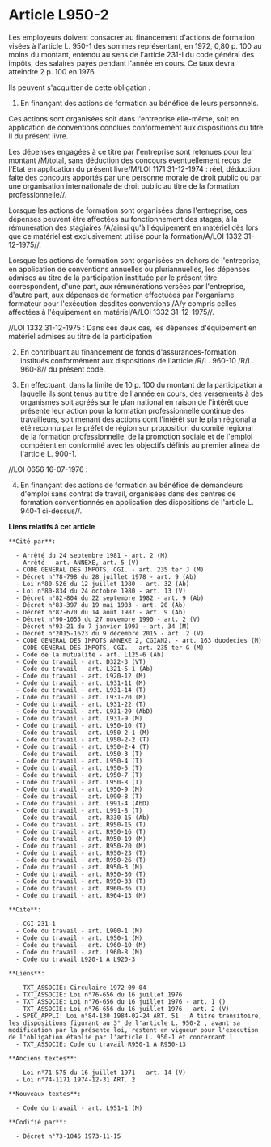 # Article L950-2

Les employeurs doivent consacrer au financement d'actions de formation visées à l'article L. 950-1 des sommes représentant,
en 1972, 0,80 p. 100 au moins du montant, entendu au sens de l'article 231-I du code général des impôts, des salaires payés
pendant l'année en cours. Ce taux devra atteindre 2 p. 100 en 1976.

Ils peuvent s'acquitter de cette obligation :

1. En finançant des actions de formation au bénéfice de leurs personnels.

Ces actions sont organisées soit dans l'entreprise elle-même, soit en application de conventions conclues conformément aux
dispositions du titre II du présent livre.

Les dépenses engagées à ce titre par l'entreprise sont retenues pour leur montant /M/total, sans déduction des concours
éventuellement reçus de l'Etat en application du présent livre/M/LOI  1171 31-12-1974 : réel, déduction faite des concours
apportés par une personne morale de droit public ou par une organisation internationale de droit public au titre de la
formation professionnelle//.

Lorsque les actions de formation sont organisées dans l'entreprise, ces dépenses peuvent être affectées au fonctionnement des
stages, à la rémunération des stagiaires /A/ainsi qu'à l'équipement en matériel dès lors que ce matériel est exclusivement
utilisé pour la formation/A/LOI  1332 31-12-1975//.

Lorsque les actions de formation sont organisées en dehors de l'entreprise, en application de conventions annuelles ou
pluriannuelles, les dépenses admises au titre de la participation instituée par le présent titre correspondent, d'une part,
aux rémunérations versées par l'entreprise, d'autre part, aux dépenses de formation effectuées par l'organisme formateur pour
l'exécution desdites conventions /A/y compris celles affectées à l'équipement en matériel/A/LOI  1332 31-12-1975//.

//LOI  1332 31-12-1975 : Dans ces deux cas, les dépenses d'équipement en matériel admises au titre de la participation

2. En contribuant au financement de fonds d'assurances-formation institués conformément aux dispositions de l'article /R/L.
960-10 /R/L. 960-8// du présent code.

3. En effectuant, dans la limite de 10 p. 100 du montant de la participation à laquelle ils sont tenus au titre de l'année en
cours, des versements à des organismes soit agréés sur le plan national en raison de l'intérêt que présente leur action pour
la formation professionnelle continue des travailleurs, soit menant des actions dont l'intérêt sur le plan régional a été
reconnu par le préfet de région sur proposition du comité régional de la formation professionnelle, de la promotion sociale
et de l'emploi compétent en conformité avec les objectifs définis au premier alinéa de l'article L. 900-1.

//LOI  0656 16-07-1976 :

4. En finançant des actions de formation au bénéfice de demandeurs d'emploi sans contrat de travail, organisées dans des
centres de formation conventionnés en application des dispositions de l'article L. 940-1 ci-dessus//.

**Liens relatifs à cet article**

	**Cité par**:

	  - Arrêté du 24 septembre 1981 - art. 2 (M)
	  - Arrêté - art. ANNEXE, art. 5 (V)
	  - CODE GENERAL DES IMPOTS, CGI. - art. 235 ter J (M)
	  - Décret n°78-798 du 28 juillet 1978 - art. 9 (Ab)
	  - Loi n°80-526 du 12 juillet 1980 - art. 32 (Ab)
	  - Loi n°80-834 du 24 octobre 1980 - art. 13 (V)
	  - Décret n°82-804 du 22 septembre 1982 - art. 9 (Ab)
	  - Décret n°83-397 du 19 mai 1983 - art. 20 (Ab)
	  - Décret n°87-670 du 14 août 1987 - art. 9 (Ab)
	  - Décret n°90-1055 du 27 novembre 1990 - art. 2 (V)
	  - Décret n°93-21 du 7 janvier 1993 - art. 34 (M)
	  - Décret n°2015-1623 du 9 décembre 2015 - art. 2 (V)
	  - CODE GENERAL DES IMPOTS ANNEXE 2, CGIAN2. - art. 163 duodecies (M)
	  - CODE GENERAL DES IMPOTS, CGI. - art. 235 ter G (M)
	  - Code de la mutualité - art. L125-6 (Ab)
	  - Code du travail - art. D322-3 (VT)
	  - Code du travail - art. L321-5-1 (Ab)
	  - Code du travail - art. L920-12 (M)
	  - Code du travail - art. L931-11 (M)
	  - Code du travail - art. L931-14 (T)
	  - Code du travail - art. L931-20 (M)
	  - Code du travail - art. L931-22 (T)
	  - Code du travail - art. L931-29 (AbD)
	  - Code du travail - art. L931-9 (M)
	  - Code du travail - art. L950-10 (T)
	  - Code du travail - art. L950-2-1 (M)
	  - Code du travail - art. L950-2-2 (T)
	  - Code du travail - art. L950-2-4 (T)
	  - Code du travail - art. L950-3 (T)
	  - Code du travail - art. L950-4 (T)
	  - Code du travail - art. L950-5 (T)
	  - Code du travail - art. L950-7 (T)
	  - Code du travail - art. L950-8 (T)
	  - Code du travail - art. L950-9 (M)
	  - Code du travail - art. L990-8 (T)
	  - Code du travail - art. L991-4 (AbD)
	  - Code du travail - art. L991-8 (T)
	  - Code du travail - art. R330-15 (Ab)
	  - Code du travail - art. R950-15 (T)
	  - Code du travail - art. R950-16 (T)
	  - Code du travail - art. R950-19 (M)
	  - Code du travail - art. R950-20 (M)
	  - Code du travail - art. R950-23 (T)
	  - Code du travail - art. R950-26 (T)
	  - Code du travail - art. R950-3 (M)
	  - Code du travail - art. R950-30 (T)
	  - Code du travail - art. R950-33 (T)
	  - Code du travail - art. R960-36 (T)
	  - Code du travail - art. R964-13 (M)

	**Cite**:

	  - CGI 231-1
	  - Code du travail - art. L900-1 (M)
	  - Code du travail - art. L950-1 (M)
	  - Code du travail - art. L960-10 (M)
	  - Code du travail - art. L960-8 (M)
	  - Code du travail L920-1 A L920-3

	**Liens**:

	  - TXT_ASSOCIE: Circulaire 1972-09-04
	  - TXT_ASSOCIE: Loi n°76-656 du 16 juillet 1976
	  - TXT_ASSOCIE: Loi n°76-656 du 16 juillet 1976 - art. 1 ()
	  - TXT_ASSOCIE: Loi n°76-656 du 16 juillet 1976 - art. 2 (V)
	  - SPEC_APPLI: Loi n°84-130 1984-02-24 ART. 51 : A titre transitoire, les dispositions figurant au 3° de l'article L. 950-2 , avant sa modification par la présente loi, restent en vigueur pour l'execution de l'obligation établie par l'article L. 950-1 et concernant l
	  - TXT_ASSOCIE: Code du travail R950-1 A R950-13

	**Anciens textes**:

	  - Loi n°71-575 du 16 juillet 1971 - art. 14 (V)
	  - Loi n°74-1171 1974-12-31 ART. 2

	**Nouveaux textes**:

	  - Code du travail - art. L951-1 (M)

	**Codifié par**:

	  - Décret n°73-1046 1973-11-15
